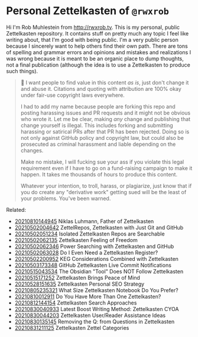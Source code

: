 # Personal Zettelkasten of `@rwxrob`

Hi I'm Rob Muhlestein from http://rwxrob.tv. This is my personal, public
Zettelkasten repository. It contains stuff on pretty much any topic
I feel like writing about, that I'm good with being public. I'm a very
public person because I sincerely want to help others find their own
path. There are tons of spelling and grammar errors and opinions and
mistakes and realizations I was wrong because it is meant to be an
organic place to dump thoughts, not a final publication (although the
idea is to use a Zettelkasten to produce such things).

> 🤬
> I want people to find value in this content *as is*, just don't change
> it and abuse it. Citations and quoting with attribution are 100% okay
> under fair-use copyright laws everywhere.
>
> I had to add my name because people are forking this repo and posting
> harassing issues and PR requests and it might not be obvious who wrote
> it. Let me be clear, making *any* change and publishing that change
> yourself is illegal. This includes forking and submitting harassing
> or satirical PRs after that PR has been rejected. Doing so is not only
> against GitHub policy and copyright law, but could also be prosecuted
> as criminal harassment and liable depending on the changes.
>
> Make no mistake, I will fucking sue your ass if you violate this legal
> requirement even if I have to go on a fund-raising campaign to make it
> happen. It takes me thousands of hours to produce this content.
>
> Whatever your intention, to troll, harass, or plagiarize, just know
> that if you do create any "derivative work" getting sued will be the
> least of your problems. You've been warned.

Related:

* [20210810144945](/20210810144945/) Niklas Luhmann, Father of Zettelkasten
* [20210502004642](/20210502004642/) ZettelRepos, Zettelkasten with Just Git and GitHub
* [20210502051234](/20210502051234/) Isolated Zettelkasten Repos are Searchable
* [20210502062135](/20210502062135/) Zettelkasten Feeling of Freedom
* [20210502062346](/20210502062346/) Power Searching with Zettelkasten and GitHub
* [20210502063028](/20210502063028/) Do I Even Need a Zettelkasten Register?
* [20210502200952](/20210502200952/) KEG Considerations Combined with Zettelkasten
* [20210503173348](/20210503173348/) GitHub Zettelkasten Live Commit Notifications
* [20210515043534](/20210515043534/) The Obsidian "Tool" Does NOT Follow Zettelkasten
* [20210515171252](/20210515171252/) Zettelkasten Brings Peace of Mind
* [20210528151635](/20210528151635/) Zettelkasten Personal SEO Strategy
* [20210805235321](/20210805235321/) What Size Zettelkasten Notebook Do You Prefer?
* [20210810012911](/20210810012911/) Do You Have More Than One Zettelkasten?
* [20210812144154](/20210812144154/) Zettelkasten Search Approaches
* [20210830040933](/20210830040933/) Latest Boost Writing Method: Zettelkasten CYOA
* [20210830044203](/20210830044203/) Zettelkasten User/Reader Assistance Ideas
* [20210830135145](/20210830135145/) Removing the Q: from Questions in Zettelkasten
* [20210831211125](/20210831211125/) Zettelkasten Zettel Categories
